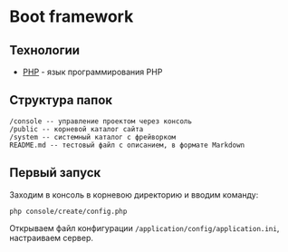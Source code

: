 Boot framework
==============

Технологии
----------
* [PHP](http://php.net) - язык программирования PHP


Структура папок
---------------

    /console -- управление проектом через консоль
    /public -- корневой каталог сайта
    /system -- системный каталог с фрейворком
    README.md -- тестовый файл с описанием, в формате Markdown

Первый запуск
-------------

Заходим в консоль в корневою директорию и вводим команду:

```
php console/create/config.php
```

Открываем файл конфигурации `/application/config/application.ini`, настраиваем сервер.